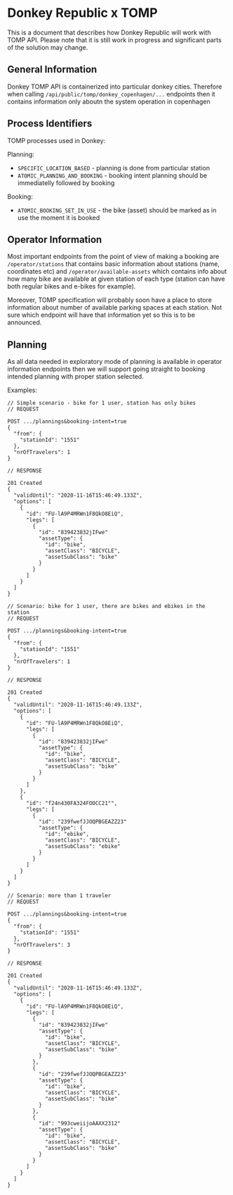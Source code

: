 # Donkey Republic x TOMP

This is a document that describes how Donkey Republic will work with TOMP API.
Please note that it is still work in progress and significant parts of the solution
may change.

## General Information
Donkey TOMP API is containerized into particular donkey cities. Therefore when calling
`/api/public/tomp/donkey_copenhagen/...` endpoints then it contains information only
aboutn the system operation in copenhagen

## Process Identifiers
TOMP processes used in Donkey:

Planning:
* `SPECIFIC_LOCATION_BASED` - planning is done from particular station
* `ATOMIC_PLANNING_AND_BOOKING` - booking intent planning should be immediatelly followed by booking

Booking:
* `ATOMIC_BOOKING_SET_IN_USE` - the bike (asset) should be marked as in use the moment it is booked

## Operator Information

Most important endpoints from the point of view of making a booking are
`/operator/stations` that contains basic information about stations (name, coordinates etc)
and `/operator/available-assets` which contains info about how many bike are available at given station
of each type (station can have both regular bikes and e-bikes for example).

Moreover, TOMP specification will probably soon have a place to store information about number of
available parking spaces at each station. Not sure which endpoint will have that information yet so this is
to be announced.

## Planning

As all data needed in exploratory mode of planning is available in operator information endpoints then
we will support going straight to booking intended planning with proper station selected.

Examples:

```
// Simple scenario - bike for 1 user, station has only bikes
// REQUEST

POST .../plannings&booking-intent=true
{
  "from": {
    "stationId": "1551"
  },
  "nrOfTravelers": 1
}

// RESPONSE

201 Created
{
  "validUntil": "2020-11-16T15:46:49.133Z",
  "options": [
    {
      "id": "FU-lA9P4MRWn1F8QkO8EiQ",
      "legs": [
        {
          "id": "839423832jIFwe"
          "assetType": {
            "id": "bike",
            "assetClass": "BICYCLE",
            "assetSubClass": "bike"
          }
        }
      ]
    }
  ]
}
```

```
// Scenario: bike for 1 user, there are bikes and ebikes in the station
// REQUEST

POST .../plannings&booking-intent=true
{
  "from": {
    "stationId": "1551"
  },
  "nrOfTravelers": 1
}

// RESPONSE

201 Created
{
  "validUntil": "2020-11-16T15:46:49.133Z",
  "options": [
    {
      "id": "FU-lA9P4MRWn1F8QkO8EiQ",
      "legs": [
        {
          "id": "839423832jIFwe"
          "assetType": {
            "id": "bike",
            "assetClass": "BICYCLE",
            "assetSubClass": "bike"
          }
        }
      ]
    },
    {
      "id": "f24n430FA324FOOCC21"",
      "legs": [
        {
          "id": "239fwefJJOQPBGEAZZ23"
          "assetType": {
            "id": "ebike",
            "assetClass": "BICYCLE",
            "assetSubClass": "ebike"
          }
        }
      ]
    }
  ]
}
```

```
// Scenario: more than 1 traveler
// REQUEST

POST .../plannings&booking-intent=true
{
  "from": {
    "stationId": "1551"
  },
  "nrOfTravelers": 3
}

// RESPONSE

201 Created
{
  "validUntil": "2020-11-16T15:46:49.133Z",
  "options": [
    {
      "id": "FU-lA9P4MRWn1F8QkO8EiQ",
      "legs": [
        {
          "id": "839423832jIFwe"
          "assetType": {
            "id": "bike",
            "assetClass": "BICYCLE",
            "assetSubClass": "bike"
          }
        },
        {
          "id": "239fwefJJOQPBGEAZZ23"
          "assetType": {
            "id": "bike",
            "assetClass": "BICYCLE",
            "assetSubClass": "bike"
          }
        },
        {
          "id": "993cweiijoAAXX2312"
          "assetType": {
            "id": "bike",
            "assetClass": "BICYCLE",
            "assetSubClass": "bike"
          }
        }
      ]
    }
  ]
}
```




